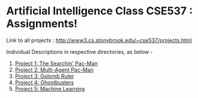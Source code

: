 # Artificial Intelligence Class CSE537 : Assignments!

Link to all projects : http://www3.cs.stonybrook.edu/~cse537/projects.html

Individual Descriptions in respective directories, as below -
1. [Project 1: The Searchin' Pac-Man](https://github.com/shreelock/ai101/blob/master/ai01-TheSearchinPacMan/search/task_description.pdf)
2. [Project 2: Multi-Agent Pac-Man](https://github.com/shreelock/ai101/blob/master/ai02-MultiAgentPacman/multiagent/task_description.pdf)
3. [Project 3: Golomb Ruler](https://github.com/shreelock/ai101/blob/master/ai03-GolombRulerBackTracking/task_description.pdf)
4. [Project 4: Ghostbusters](https://github.com/shreelock/ai101/blob/master/ai04-GhostBusters_ExactInference/tracking/task_description.pdf)
5. [Project 5: Machine Learning](https://github.com/shreelock/ai101/blob/master/ai05-ClickStreamMining_NaiveBayesSpamClassifier/task_description.pdf)

